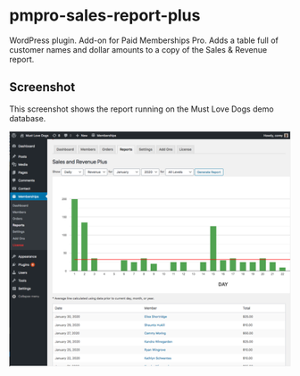 # pmpro-sales-report-plus
WordPress plugin. Add-on for Paid Memberships Pro. Adds a table full of customer names and dollar amounts to a copy of the Sales &amp; Revenue report.

## Screenshot

This screenshot shows the report running on the Must Love Dogs demo database.

![Sales &amp; Revenue Plus report](assets/screenshot-1.png)